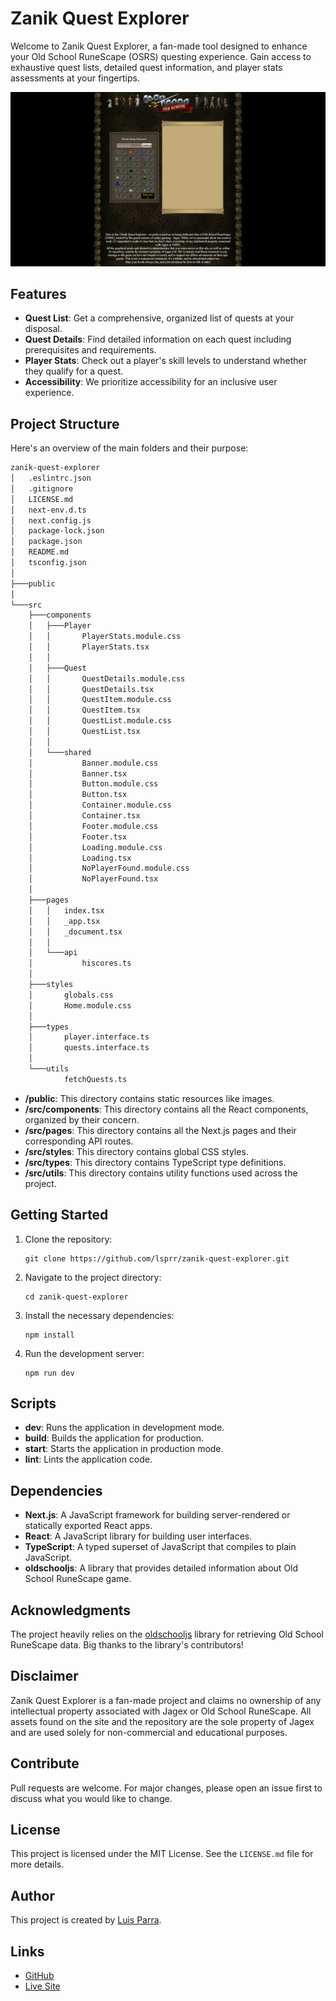# Zanik Quest Explorer

Welcome to Zanik Quest Explorer, a fan-made tool designed to enhance your Old School RuneScape (OSRS) questing experience. Gain access to exhaustive quest lists, detailed quest information, and player stats assessments at your fingertips.

![screenshot](./screenshot.png)

## Features

- **Quest List**: Get a comprehensive, organized list of quests at your disposal.
- **Quest Details**: Find detailed information on each quest including prerequisites and requirements.
- **Player Stats**: Check out a player's skill levels to understand whether they qualify for a quest.
- **Accessibility**: We prioritize accessibility for an inclusive user experience.

## Project Structure

Here's an overview of the main folders and their purpose:

```bash
zanik-quest-explorer
│   .eslintrc.json
│   .gitignore
│   LICENSE.md
│   next-env.d.ts
│   next.config.js
│   package-lock.json
│   package.json
│   README.md
│   tsconfig.json
│
├───public
│
└───src
    ├───components
    │   ├───Player
    │   │       PlayerStats.module.css
    │   │       PlayerStats.tsx
    │   │
    │   ├───Quest
    │   │       QuestDetails.module.css
    │   │       QuestDetails.tsx
    │   │       QuestItem.module.css
    │   │       QuestItem.tsx
    │   │       QuestList.module.css
    │   │       QuestList.tsx
    │   │
    │   └───shared
    │           Banner.module.css
    │           Banner.tsx
    │           Button.module.css
    │           Button.tsx
    │           Container.module.css
    │           Container.tsx
    │           Footer.module.css
    │           Footer.tsx
    │           Loading.module.css
    │           Loading.tsx
    │           NoPlayerFound.module.css
    │           NoPlayerFound.tsx
    │
    ├───pages
    │   │   index.tsx
    │   │   _app.tsx
    │   │   _document.tsx
    │   │
    │   └───api
    │           hiscores.ts
    │
    ├───styles
    │       globals.css
    │       Home.module.css
    │       
    ├───types
    │       player.interface.ts
    │       quests.interface.ts
    │
    └───utils
            fetchQuests.ts
```

- **/public**: This directory contains static resources like images.
- **/src/components**: This directory contains all the React components, organized by their concern.
- **/src/pages**: This directory contains all the Next.js pages and their corresponding API routes.
- **/src/styles**: This directory contains global CSS styles.
- **/src/types**: This directory contains TypeScript type definitions.
- **/src/utils**: This directory contains utility functions used across the project.

## Getting Started

1. Clone the repository:
   ```
   git clone https://github.com/lsprr/zanik-quest-explorer.git
   ```
2. Navigate to the project directory:
   ```
   cd zanik-quest-explorer
   ```
3. Install the necessary dependencies:
   ```
   npm install
   ```
4. Run the development server:
   ```
   npm run dev
   ```

## Scripts

- **dev**: Runs the application in development mode.
- **build**: Builds the application for production.
- **start**: Starts the application in production mode.
- **lint**: Lints the application code.

## Dependencies

- **Next.js**: A JavaScript framework for building server-rendered or statically exported React apps.
- **React**: A JavaScript library for building user interfaces.
- **TypeScript**: A typed superset of JavaScript that compiles to plain JavaScript.
- **oldschooljs**: A library that provides detailed information about Old School RuneScape game.

## Acknowledgments

The project heavily relies on the [oldschooljs](https://github.com/oldschoolgg/oldschooljs) library for retrieving Old School RuneScape data. Big thanks to the library's contributors!

## Disclaimer

Zanik Quest Explorer is a fan-made project and claims no ownership of any intellectual property associated with Jagex or Old School RuneScape. All assets found on the site and the repository are the sole property of Jagex and are used solely for non-commercial and educational purposes.

## Contribute

Pull requests are welcome. For major changes, please open an issue first to discuss what you would like to change.

## License

This project is licensed under the MIT License. See the `LICENSE.md` file for more details.

## Author

This project is created by [Luis Parra](https://github.com/lsprr).

## Links

- [GitHub](https://github.com/lsprr/zanik-quest-explorer)
- [Live Site](https://www.zanik-quest-explorer.com)